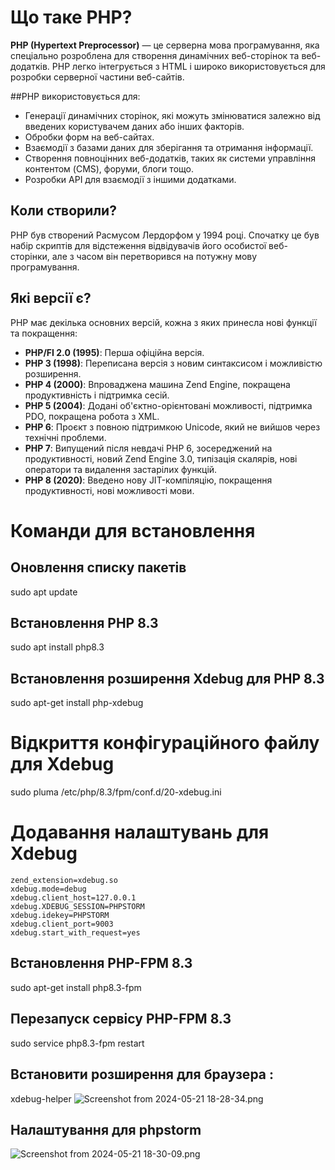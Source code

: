 
# Що таке PHP?

**PHP (Hypertext Preprocessor)** — це серверна мова програмування, яка спеціально розроблена для створення динамічних веб-сторінок та веб-додатків.
  PHP легко інтегрується з HTML і широко використовується для розробки серверної частини веб-сайтів.


##PHP використовується для:

- Генерації динамічних сторінок, які можуть змінюватися залежно від введених користувачем даних або інших факторів.
- Обробки форм на веб-сайтах.
- Взаємодії з базами даних для зберігання та отримання інформації.
- Створення повноцінних веб-додатків, таких як системи управління контентом (CMS), форуми, блоги тощо.
- Розробки API для взаємодії з іншими додатками.

## Коли створили?

PHP був створений Расмусом Лердорфом у 1994 році. Спочатку це був набір скриптів для відстеження відвідувачів його особистої веб-сторінки, але з часом він перетворився на потужну мову програмування.

## Які версії є?

PHP має декілька основних версій, кожна з яких принесла нові функції та покращення:

- **PHP/FI 2.0 (1995)**: Перша офіційна версія.
- **PHP 3 (1998)**: Переписана версія з новим синтаксисом і можливістю розширення.
- **PHP 4 (2000)**: Впроваджена машина Zend Engine, покращена продуктивність і підтримка сесій.
- **PHP 5 (2004)**: Додані об'єктно-орієнтовані можливості, підтримка PDO, покращена робота з XML.
- **PHP 6**: Проєкт з повною підтримкою Unicode, який не вийшов через технічні проблеми.
- **PHP 7**: Випущений після невдачі PHP 6, зосереджений на продуктивності, новий Zend Engine 3.0, типізація скалярів, нові оператори та видалення застарілих функцій.
- **PHP 8 (2020)**: Введено нову JIT-компіляцію, покращення продуктивності, нові можливості мови.

# Команди для встановлення

## Оновлення списку пакетів
sudo apt update

## Встановлення PHP 8.3
sudo apt install php8.3

## Встановлення розширення Xdebug для PHP 8.3
sudo apt-get install php-xdebug

# Відкриття конфігураційного файлу для Xdebug
sudo pluma /etc/php/8.3/fpm/conf.d/20-xdebug.ini

# Додавання налаштувань для Xdebug

```
zend_extension=xdebug.so
xdebug.mode=debug
xdebug.client_host=127.0.0.1
xdebug.XDEBUG_SESSION=PHPSTORM
xdebug.idekey=PHPSTORM
xdebug.client_port=9003
xdebug.start_with_request=yes
```

## Встановлення PHP-FPM 8.3
sudo apt-get install php8.3-fpm

## Перезапуск сервісу PHP-FPM 8.3
sudo service php8.3-fpm restart

## Встановити розширення для браузера :
xdebug-helper
![Screenshot from 2024-05-21 18-28-34.png](..%2F..%2F..%2Fhome%2Fliza%2FPictures%2FScreenshots%2FScreenshot%20from%202024-05-21%2018-28-34.png)

## Налаштування для phpstorm
![Screenshot from 2024-05-21 18-30-09.png](..%2F..%2F..%2Fhome%2Fliza%2FPictures%2FScreenshots%2FScreenshot%20from%202024-05-21%2018-30-09.png)
